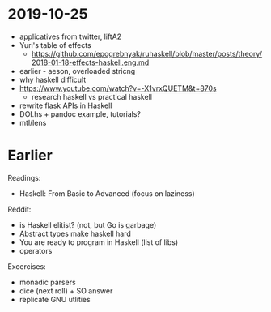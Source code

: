 # 2019-10-25

- applicatives from twitter, liftA2
- Yuri's table of effects
  - <https://github.com/epogrebnyak/ruhaskell/blob/master/posts/theory/2018-01-18-effects-haskell.eng.md>  
- earlier - aeson, overloaded stricng
- why haskell difficult
- <https://www.youtube.com/watch?v=-X1vrxQUETM&t=870s>
  - research haskell vs practical haskell  
- rewrite flask APIs in Haskell
- DOI.hs + pandoc example, tutorials?
- mtl/lens

# Earlier

Readings:
- Haskell: From Basic to Advanced (focus on laziness)

Reddit:
- is Haskell elitist? (not, but Go is garbage)
- Abstract types make haskell hard
- You are ready to program in Haskell (list of libs)
- operators

Excercises:
- monadic parsers
- dice (next roll) + SO answer
- replicate GNU utlities
